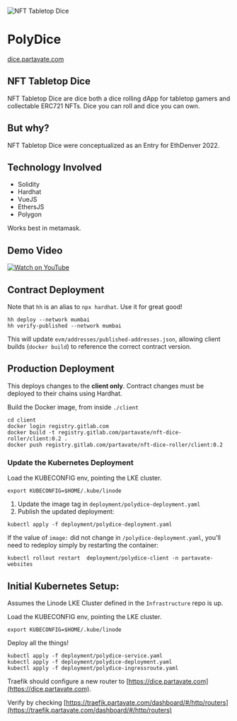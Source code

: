![NFT Tabletop Dice](https://hackerlink.s3.amazonaws.com/static/files/PolyDice_Header_960x480.png)

# PolyDice

[dice.partavate.com](https://dice.partavate.com)

## NFT Tabletop Dice
NFT Tabletop Dice are dice both a dice rolling dApp for tabletop gamers and collectable ERC721 NFTs. Dice you can roll and dice you can own.

## But why?
NFT Tabletop Dice were conceptualized as an Entry for EthDenver 2022.

## Technology Involved
- Solidity
- Hardhat
- VueJS
- EthersJS
- Polygon

Works best in metamask.

## Demo Video

[![Watch on YouTube](https://img.youtube.com/vi/SUipc_FUhSE/0.jpg)](https://www.youtube.com/watch?v=SUipc_FUhSE)


## Contract Deployment

Note that `hh` is an alias to `npx hardhat`. Use it for great good!

```
hh deploy --network mumbai
hh verify-published --network mumbai
```

This will update `evm/addresses/published-addresses.json`, allowing client builds (`docker build`) to reference the correct contract version.

## Production Deployment

This deploys changes to the **client only**. Contract changes must be deployed to their chains using Hardhat.

Build the Docker image, from inside `./client`

```
cd client
docker login registry.gitlab.com
docker build -t registry.gitlab.com/partavate/nft-dice-roller/client:0.2 .
docker push registry.gitlab.com/partavate/nft-dice-roller/client:0.2
```

### Update the Kubernetes Deployment

Load the KUBECONFIG env, pointing the LKE cluster.

```
export KUBECONFIG=$HOME/.kube/linode
```

1. Update the image tag in `deployment/polydice-deployment.yaml`
2. Publish the updated deployment:
 
```
kubectl apply -f deployment/polydice-deployment.yaml
```

If the value of `image:` did not change in `/polydice-deployment.yaml`, you'll need to redeploy simply by restarting the container:

```
kubectl rollout restart  deployment/polydice-client -n partavate-websites
```


## Initial Kubernetes Setup:

Assumes the Linode LKE Cluster defined in the `Infrastructure` repo is up.

Load the KUBECONFIG env, pointing the LKE cluster.

```
export KUBECONFIG=$HOME/.kube/linode
```

Deploy all the things!

```
kubectl apply -f deployment/polydice-service.yaml
kubectl apply -f deployment/polydice-deployment.yaml
kubectl apply -f deployment/polydice-ingressroute.yaml
```

Traefik should configure a new router to [https://dice.partavate.com](https://dice.partavate.com).

Verify by checking [https://traefik.partavate.com/dashboard/#/http/routers](https://traefik.partavate.com/dashboard/#/http/routers)
